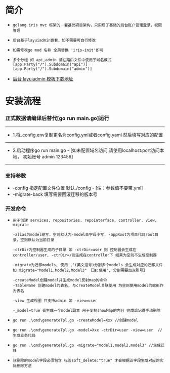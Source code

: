 <h1>简介</h1> 

-     golang iris mvc 框架的一套基础项目架构，只实现了基础的后台账户管理登录，权限管理
-     后台基于layuiadmin嵌套，如不需要可自行修改
-     如需修改go mod 名称 全局替换 'iris-init'即可 
-     多个分组 如 api,admin 请在路由文件中使用子域名模式 [app.Party("/").Subdomain("api")] [app.Party("/").Subdomain("admin")]

- [后台 layuiadmin 模板下载地址](https://github.com/zqjzqj/layuiAdmin.git)

<h1>安装流程</h1>

### 正式数据请编译后替代[go run main.go]运行

---
- 1.将_config.env复制更名为config.yml或者config.yaml 然后填写对应的配置
---
- 2.启动程序go run main.go - [如未配置域名访问 请使用localhost:port访问本地， 初始账号 admin 123456]
---

### 支持参数
  * -config 指定配置文件位置 默认./config - [注：参数值不要带.yml]
  * -migrate-back 填写需要回滚迁移的版本号



<h3>开发命令</h3>

-     用于创建 services, repositories, repoInterface, controller, view, migrate

      -alias为model缩写，空则默认为-model首字母小写, -appRoot为项目代码root目录，空则默认为当前目录

      -ctrDir为控制器生成的子目录 如 -ctrDir=user 则 控制器会生成在controller/user, -ctrDir=/则生成在controller下 如果为空则不生成控制器

      -migrate为迁移models, 使用','(英文逗号)分割多个models 会生成对应的迁移文件 如 migrate="Model1,Model2,Model3" 【注:使用','分割需要加双引号】

      -createModel创建model并生成model反射map的命令
      -TableName 创建model的表名, 与createModel关联使用 为空则使用model的蛇形作为表名
    
      -view 生成视图 只支持admin 如 -view=user

      -_model=true 会生成一个model副本 用于复制showMap的内容 完成后记得手动删除

-     go run .\cmd\generateTpl.go -createModel=Xxx //创建model  
-     go run .\cmd\generateTpl.go -model=Xxx -ctrDir=user -view=user  //生成业务代码 
-     go run .\cmd\generateTpl.go -migrate="model1,model2,model3" //生成迁移
-     软删除的model字段必须包含 标签soft_delete:"true" 才会根据该字段生成对应的实际删除方法
      
      